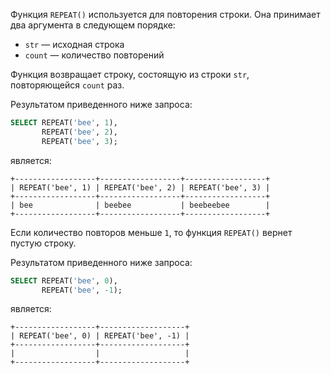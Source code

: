 Функция `REPEAT()` используется для повторения строки. Она принимает два аргумента в следующем порядке:

- `str` — исходная строка
- `count` — количество повторений

Функция возвращает строку, состоящую из строки `str`, повторяющейся `count` раз.

Результатом приведенного ниже запроса:

```sql
SELECT REPEAT('bee', 1),
       REPEAT('bee', 2),
       REPEAT('bee', 3);
```

является:

```no-highlight
+------------------+------------------+------------------+
| REPEAT('bee', 1) | REPEAT('bee', 2) | REPEAT('bee', 3) |
+------------------+------------------+------------------+
| bee              | beebee           | beebeebee        |
+------------------+------------------+------------------+
```

Если количество повторов меньше `1`, то функция `REPEAT()` вернет пустую строку.

Результатом приведенного ниже запроса:

```sql
SELECT REPEAT('bee', 0),
       REPEAT('bee', -1);
```

является:

```no-highlight
+------------------+-------------------+
| REPEAT('bee', 0) | REPEAT('bee', -1) |
+------------------+-------------------+
|                  |                   |
+------------------+-------------------+
```